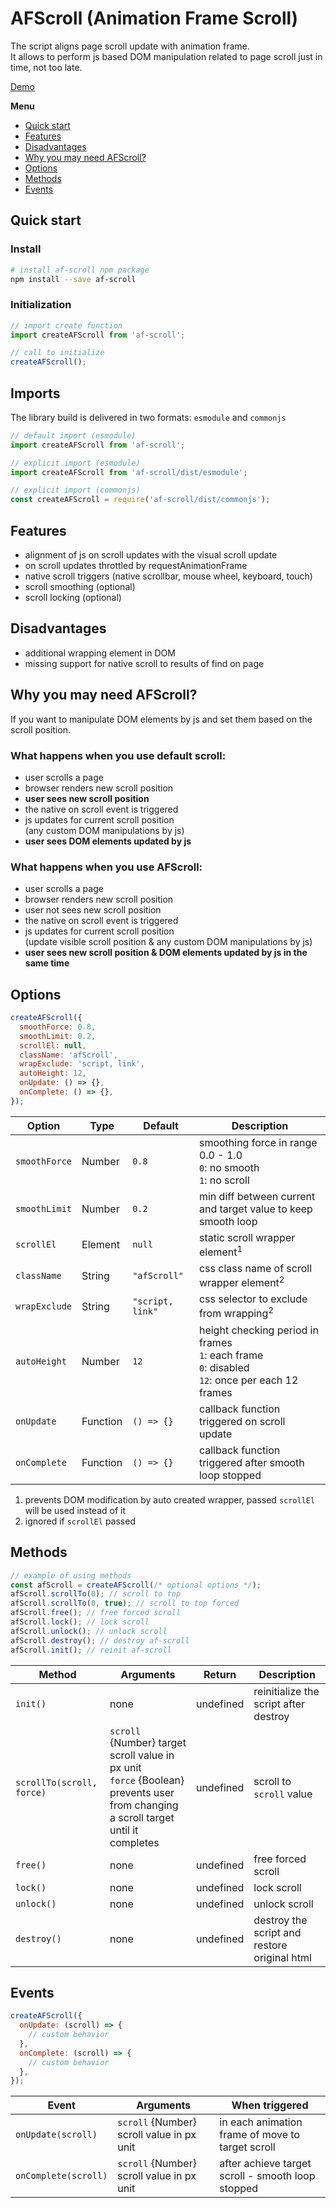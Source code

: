 # AFScroll (Animation Frame Scroll)

The script aligns page scroll update with animation frame.  
It allows to perform js based DOM manipulation related to page scroll just in time, not too late.

[Demo](https://dobrapyra.github.io/af-scroll/)

**Menu**

* [Quick start](#quick-start)
* [Features](#features)
* [Disadvantages](#disadvantages)
* [Why you may need AFScroll?](#why-you-may-need-afscroll?)
* [Options](#options)
* [Methods](#methods)
* [Events](#Events)

## Quick start

### Install

```bash
# install af-scroll npm package
npm install --save af-scroll
```

### Initialization

```js
// import create function
import createAFScroll from 'af-scroll';

// call to initialize
createAFScroll();
```

## Imports

The library build is delivered in two formats: `esmodule` and `commonjs`

```js
// default import (esmodule)
import createAFScroll from 'af-scroll';

// explicit import (esmodule)
import createAFScroll from 'af-scroll/dist/esmodule';

// explicit import (commonjs)
const createAFScroll = require('af-scroll/dist/commonjs');
```

## Features

* alignment of js on scroll updates with the visual scroll update
* on scroll updates throttled by requestAnimationFrame
* native scroll triggers (native scrollbar, mouse wheel, keyboard, touch)
* scroll smoothing (optional)
* scroll locking (optional)

## Disadvantages

* additional wrapping element in DOM 
* missing support for native scroll to results of find on page

## Why you may need AFScroll?

If you want to manipulate DOM elements by js and set them based on the scroll position.

### What happens when you use default scroll:

* user scrolls a page
* browser renders new scroll position
* **user sees new scroll position**
* the native on scroll event is triggered
* js updates for current scroll position  
(any custom DOM manipulations by js)
* **user sees DOM elements updated by js**

### What happens when you use AFScroll:

* user scrolls a page
* browser renders new scroll position
* user not sees new scroll position
* the native on scroll event is triggered
* js updates for current scroll position  
(update visible scroll position & any custom DOM manipulations by js)
* **user sees new scroll position & DOM elements updated by js in the same time**

## Options

```js
createAFScroll({
  smoothForce: 0.8,
  smoothLimit: 0.2,
  scrollEl: null,
  className: 'afScroll',
  wrapExclude: 'script, link',
  autoHeight: 12,
  onUpdate: () => {},
  onComplete: () => {},
});
```

| Option | Type | Default | Description |
| --- | --- | --- | --- |
| `smoothForce` | Number | `0.8` | smoothing force in range 0.0 - 1.0<br />`0`: no smooth<br />`1`: no scroll |
| `smoothLimit` | Number | `0.2` | min diff between current and target value to keep smooth loop |
| `scrollEl` | Element | `null` | static scroll wrapper element<sup>1</sup> |
| `className` | String | `"afScroll"` | css class name of scroll wrapper element<sup>2</sup> |
| `wrapExclude` | String | `"script, link"` | css selector to exclude from wrapping<sup>2</sup> |
| `autoHeight` | Number | `12` | height checking period in frames<br />`1`: each frame<br />`0`: disabled<br />`12`: once per each 12 frames |
| `onUpdate` | Function | `() => {}` | callback function triggered on scroll update |
| `onComplete` | Function | `() => {}` | callback function triggered after smooth loop stopped |

1. prevents DOM modification by auto created wrapper, passed `scrollEl` will be used instead of it
2. ignored if `scrollEl` passed

## Methods

```js
// example of using methods
const afScroll = createAFScroll(/* optional options */);
afScroll.scrollTo(0); // scroll to top
afScroll.scrollTo(0, true); // scroll to top forced
afScroll.free(); // free forced scroll
afScroll.lock(); // lock scroll
afScroll.unlock(); // unlock scroll
afScroll.destroy(); // destroy af-scroll
afScroll.init(); // reinit af-scroll
```

| Method | Arguments | Return | Description |
| --- | --- | --- | --- |
| `init()` | none | undefined | reinitialize the script after destroy |
| `scrollTo(scroll, force)` | `scroll` {Number} target scroll value in px unit<br />`force` {Boolean} prevents user from changing a scroll target until it completes | undefined | scroll to `scroll` value |
| `free()` | none | undefined | free forced scroll |
| `lock()` | none | undefined | lock scroll |
| `unlock()` | none | undefined | unlock scroll |
| `destroy()` | none | undefined | destroy the script and restore original html |

## Events

```js
createAFScroll({
  onUpdate: (scroll) => {
    // custom behavior
  },
  onComplete: (scroll) => {
    // custom behavior
  },
});
```

| Event | Arguments | When triggered |
| --- | --- | --- |
| `onUpdate(scroll)` | `scroll` {Number} scroll value in px unit | in each animation frame of move to target scroll |
| `onComplete(scroll)` | `scroll` {Number} scroll value in px unit | after achieve target scroll - smooth loop stopped |